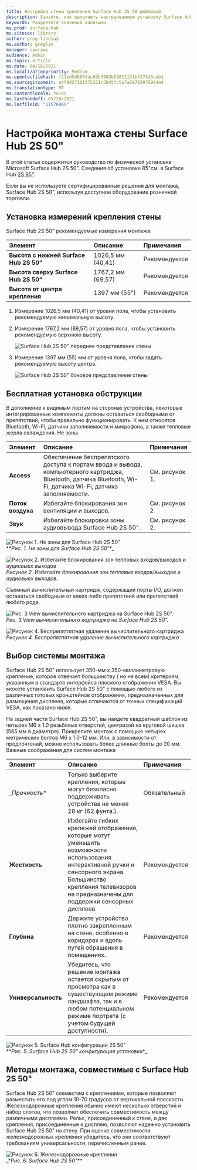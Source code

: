 ```yaml
---
title: Настройка стены крепления Surface Hub 2S 50-дюймовый
description: Узнайте, как выполнить настраиваемую установку Surface Hub 2S 50-дюймовый.
keywords: Разделяйте значения запятыми
ms.prod: surface-hub
ms.sitesec: library
author: greg-lindsay
ms.author: greglin
manager: laurawi
audience: Admin
ms.topic: article
ms.date: 04/16/2021
ms.localizationpriority: Medium
ms.openlocfilehash: f21ed5d667dac89b3903b59811131bf27435ceb1
ms.sourcegitcommit: a4f8d271b1372321c3b45fc5a7a29703976964a4
ms.translationtype: MT
ms.contentlocale: ru-RU
ms.lasthandoff: 05/20/2021
ms.locfileid: "11576969"
---
```

# <a name="customize-wall-mount-of-surface-hub-2s-50"></a>Настройка монтажа стены Surface Hub 2S 50"

В этой статье содержится руководство по физической установке Microsoft Surface Hub 2S 50". Сведения об установке 85"см. в Surface Hub [2S 85"](surface-hub-2s-85-install-mount.md).

Если вы не используете сертифицированные решения для монтажа, Surface Hub 2S 50", используя доступное оборудование розничной торговли.

## <a name="set-wall-mount-measurements"></a>Установка измерений крепления стены

Surface Hub 2S 50" рекомендуемые измерения монтажа:

| Элемент | Описание | Примечания |
|:------ |:------------- |:------- |
|**Высота с нижней Surface Hub 2S 50"**| 1026,5 мм (40,41) | Рекомендуется |
|**Высота сверху Surface Hub 2S 50"**| 1767,2 мм (69,57) | Рекомендуется |
|**Высота от центра крепления**| 1397 мм (55") | Рекомендуется |

1. Измерение 1026,5 мм (40,41) от уровня пола, чтобы установить рекомендуемую минимальную высоту.

2. Измерение 1767,2 мм (69,57) от уровня пола, чтобы установить рекомендуемую верхнюю высоту.

    ![Surface Hub 2S 50" переднее представление стены](images/sh2-wall-front.png)

3. Измерение 1397 мм (55) мм от уровня пола, чтобы задать рекомендуемую высоту центра.

    ![Surface Hub 2S 50" боковое представление стены](images/sh2-wall-side.png)


## <a name="obstruction-free-mounting"></a>Бесплатная установка обструкции

В дополнение к видимым портам на сторонах устройства, некоторые интегрированные компоненты должны оставаться свободными от препятствий, чтобы правильно функционировать. К ним относятся Bluetooth, Wi-Fi, датчики заполняемости и микрофона, а также тепловые жерла охлаждения.
Не зоны

| Элемент | Описание | Примечания |
|:---- |:----------- |:----- |
|**Access**| Обеспечение беспрепятского доступа к портам ввода и вывода, компьютерного картриджа, Bluetooth, датчика Bluetooth, Wi-Fi, датчика Wi-Fi, датчика заполняемости. | См. рисунок 1. |
|**Поток воздуха**| Избегайте блокирования зон вентиляции и выходов. | См. рисунок 2  |
|**Звук**| Избегайте блокировки зоны аудиовывода Surface Hub 2S 50". | См. рисунок 2. |

![Рисунок 1. Не зоны для Surface Hub 2S 50"](images/sh2-keepout-zones.png) <br>
**_Рис. 1. Не зоны для Surface Hub 2S 50"_*_

![Рисунок 2. Избегайте блокирования зон тепловых входов/выходов и аудиовыех выходов](images/sh2-thermal-audio.png) <br>
_*_Рисунок 2. Избегайте блокирования зон тепловых входов/выходов и аудиовыех выходов._*_

Съемный вычислительный картридж, содержащий порты I/O, должен оставаться свободным от каких-либо препятствий или препятствий любого рода.

![Рис. 3.View вычислительного картриджа на Surface Hub 2S 50".](images/sh2-ports.png) <br>
_*_Рис. 3.View вычислительного картриджа на Surface Hub 2S 50"._*_

![Рисунок 4. Беспрепятпятная удаление вычислительного картриджа ](images/sh2-cartridge.png) <br>
_*_Рисунок 4. Беспрепятпятная удаление вычислительного картриджа_*_

## <a name="selecting-a-mounting-system"></a>Выбор системы монтажа

Surface Hub 2S 50" использует 350-мм х 350-миллиметровую крепление, которое отвечает большинству ( но не всем) критериям, указанным в стандарте интерфейса плоского отображения VESA. Вы можете установить Surface Hub 2S 50" с помощью любого из различных готовых кронштейнов отображения, предназначенных для размещения дисплеев, которые отличаются от точных спецификаций VESA, как показано ниже.

На задней части Surface Hub 2S 50", вы найдете квадратный шаблон из четырех M6 x 1.0 резьбовых отверстий, центризой на круговой шишка (565 мм в диаметре). Прикрепите монтаж с помощью четырех метрических болтов M6 x 1.0-12 мм. Или, в зависимости от предпочтений, можно использовать более длинные болты до 20 мм.
Важные соображения для систем монтажа

| Элемент | Описание | Примечания |
|:------ |:------------- |:------- |
|_*Прочность**| Только выберите крепления, которые могут безопасно поддерживать устройства не менее 28 кг (62 фунта.). | Обязательный |
|**Жесткость**| Избегайте гибких крепежей отображения, которые могут уменьшить возможности использования интерактивной ручки и сенсорного экрана. Большинство крепления телевизоров не предназначены для поддержки сенсорных дисплеев. | Рекомендуется |
|**Глубина**| Держите устройство плотно закрепленным на стене, особенно в коридорах и вдоль путей обращения в помещениях.| Рекомендуется |
|**Универсальность**| Убедитесь, что решение монтажа остается скрытым от просмотра как в существующем режиме ландшафта, так и в любом потенциальном режиме портрета (с учетом будущей доступности). | Рекомендуется |

![Рисунок 5. Surface Hub конфигурации 2S 50"](images/sh2-mount-config.png) <br>
**_Рис. 5. Surface Hub 2S 50" конфигурация установки_*_


## <a name="mounting-methods-compatible-with-surface-hub-2s-50"></a>Методы монтажа, совместимые с Surface Hub 2S 50"

Surface Hub 2S 50" совместим с креплениями, которые позволяют разместить его под углом 10-70 градусов от вертикальной плоскости. Железнодорожные крепления обычно имеют несколько отверстий и набор слотов, что позволяет обеспечить совместимость между различными дисплеями. Рельс, присоединенный к стене, и две крепления, присоединенные к дисплею, позволяют надежно установить Surface Hub 2S 50" на стену. При оценке совместимости железнодорожных крепления убедитесь, что они соответствуют требованиям универсальности, перечисленным ранее.

![Рисунок 6. Железнодорожные крепления](images/h2gen-railmount.png)<br>
_*_Рис. 6. Surface Hub 2S 50"_**

